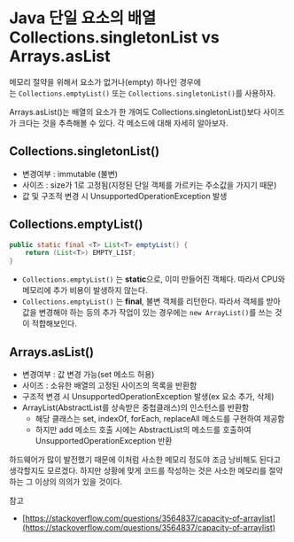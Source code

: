 # **Java 단일 요소의 배열 Collections.singletonList vs Arrays.asList**

메모리 절약을 위해서 요소가 없거나(empty) 하나인 경우에는 `Collections.emptyList()` 또는 `Collections.singletonList()`를 사용하자.

Arrays.asList()는 배열의 요소가 한 개여도 Collections.singletonList()보다 사이즈가 크다는 것을 추측해볼 수 있다. 각 메소드에 대해 자세히 알아보자.

## **Collections.singletonList()**

- 변경여부 : immutable (불변)
- 사이즈 : size가 1로 고정됨(지정된 단일 객체를 가르키는 주소값을 가지기 때문)
- 값 및 구조적 변경 시 UnsupportedOperationException 발생

## **Collections.emptyList()**

```java
public static final <T> List<T> emptyList() {
    return (List<T>) EMPTY_LIST;
}
```

- `Collections.emptyList()` 는 **static**으로, 이미 만들어진 객체다. 따라서 CPU와 메모리에 추가 비용이 발생하지 않는다.
- `Collections.emptyList()` 는 **final**, 불변 객체를 리턴한다. 따라서 객체를 받아 값을 변경해야 하는 등의 추가 작업이 있는 경우에는 `new ArrayList()`를 쓰는 것이 적합해보인다.

## **Arrays.asList()**

- 변경여부 : 값 변경 가능(set 메소드 허용)
- 사이즈 : 소유한 배열의 고정된 사이즈의 목록을 반환함
- 구조적 변경 시 UnsupportedOperationException 발생(ex 요소 추가, 삭제)
- ArrayList(AbstractList를 상속받은 중첩클래스)의 인스턴스를 반환함
    - 해당 클래스는 set, indexOf, forEach, replaceAll 메소드를 구현하여 제공함
    - 하지만 add 메소드 호출 시에는 AbstractList의 메소드를 호출하여 UnsupportedOperationException 반환


하드웨어가 많이 발전했기 때문에 이처럼 사소한 메모리 정도야 조금 낭비해도 된다고 생각할지도 모르겠다. 
하지만 상황에 맞게 코드를 작성하는 것은 사소한 메모리를 절약하는 그 이상의 의의가 있을 것이다.

참고
- [https://stackoverflow.com/questions/3564837/capacity-of-arraylist](https://stackoverflow.com/questions/3564837/capacity-of-arraylist)